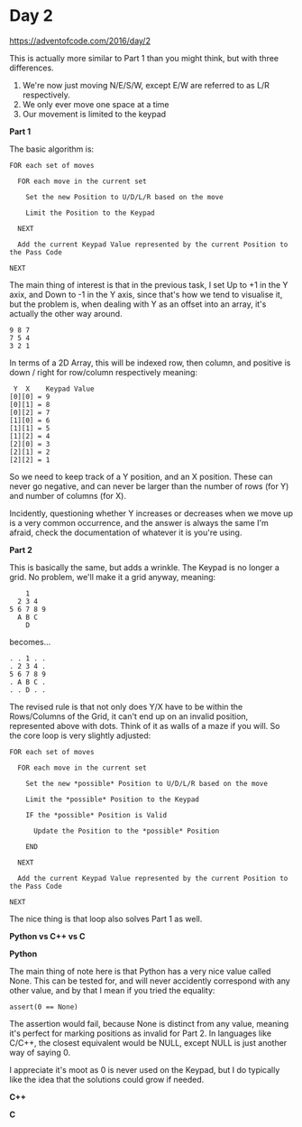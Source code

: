# Day 2

https://adventofcode.com/2016/day/2

This is actually more similar to Part 1 than you might think, but with three differences.

1. We're now just moving N/E/S/W, except E/W are referred to as L/R respectively.
2. We only ever move one space at a time
3. Our movement is limited to the keypad

**Part 1**

The basic algorithm is:

    FOR each set of moves

      FOR each move in the current set
      
        Set the new Position to U/D/L/R based on the move
        
        Limit the Position to the Keypad
        
      NEXT
      
      Add the current Keypad Value represented by the current Position to the Pass Code
      
    NEXT
    
The main thing of interest is that in the previous task, I set Up to +1 in the Y axix, and Down to -1 in the Y axis, since that's how we tend to visualise it, but the problem is, when dealing with Y as an offset into an array, it's actually the other way around.

    9 8 7
    7 5 4
    3 2 1

In terms of a 2D Array, this will be indexed row, then column, and positive is down / right for row/column respectively meaning:

     Y  X    Keypad Value
    [0][0] = 9
    [0][1] = 8
    [0][2] = 7
    [1][0] = 6
    [1][1] = 5
    [1][2] = 4
    [2][0] = 3
    [2][1] = 2
    [2][2] = 1

So we need to keep track of a Y position, and an X position.  These can never go negative, and can never be larger than the number of rows (for Y) and number of columns (for X).

Incidently, questioning whether Y increases or decreases when we move up is a very common occurrence, and the answer is always the same I'm afraid, check the documentation of whatever it is you're using.

**Part 2**

This is basically the same, but adds a wrinkle.  The Keypad is no longer a grid.  No problem, we'll make it a grid anyway, meaning:

        1
      2 3 4
    5 6 7 8 9
      A B C
        D

becomes...

    . . 1 . .
    . 2 3 4 .
    5 6 7 8 9
    . A B C .
    . . D . .

The revised rule is that not only does Y/X have to be within the Rows/Columns of the Grid, it can't end up on an invalid position, represented above with dots.  Think of it as walls of a maze if you will.  So the core loop is very slightly adjusted:


    FOR each set of moves

      FOR each move in the current set
      
        Set the new *possible* Position to U/D/L/R based on the move
        
        Limit the *possible* Position to the Keypad
        
        IF the *possible* Position is Valid
        
          Update the Position to the *possible* Position
          
        END
        
      NEXT
      
      Add the current Keypad Value represented by the current Position to the Pass Code
      
    NEXT

The nice thing is that loop also solves Part 1 as well.

**Python vs C++ vs C**

**Python**

The main thing of note here is that Python has a very nice value called None.  This can be tested for, and will never accidently correspond with any other value, and by that I mean if you tried the equality:

    assert(0 == None)
    
The assertion would fail, because None is distinct from any value, meaning it's perfect for marking positions as invalid for Part 2.  In languages like C/C++, the closest equivalent would be NULL, except NULL is just another way of saying 0.

I appreciate it's moot as 0 is never used on the Keypad, but I do typically like the idea that the solutions could grow if needed.

**C++**

**C**
